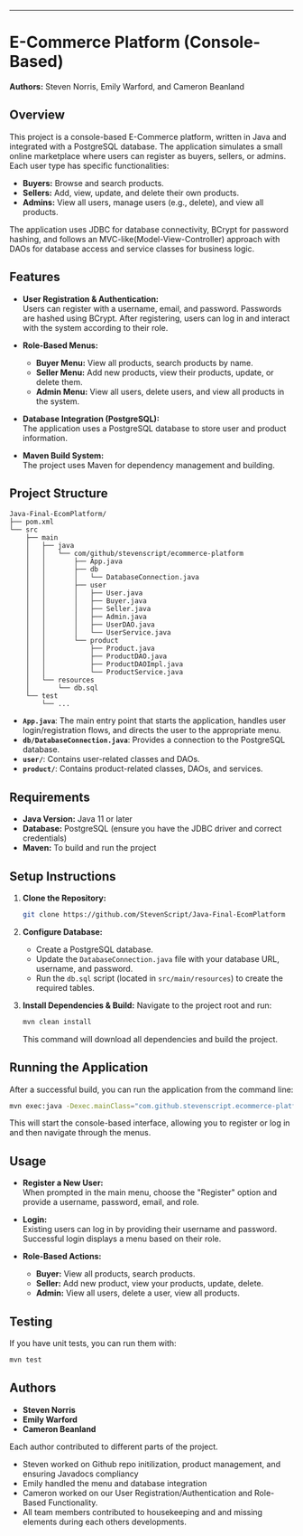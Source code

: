 ---

# E-Commerce Platform (Console-Based)

**Authors:** Steven Norris, Emily Warford, and Cameron Beanland

## Overview

This project is a console-based E-Commerce platform, written in Java and integrated with a PostgreSQL database. The application simulates a small online marketplace where users can register as buyers, sellers, or admins. Each user type has specific functionalities:

- **Buyers:** Browse and search products.
- **Sellers:** Add, view, update, and delete their own products.
- **Admins:** View all users, manage users (e.g., delete), and view all products.

The application uses JDBC for database connectivity, BCrypt for password hashing, and follows an MVC-like(Model-View-Controller) approach with DAOs for database access and service classes for business logic.

## Features

- **User Registration & Authentication:**  
  Users can register with a username, email, and password. Passwords are hashed using BCrypt. After registering, users can log in and interact with the system according to their role.
- **Role-Based Menus:**

  - **Buyer Menu:** View all products, search products by name.
  - **Seller Menu:** Add new products, view their products, update, or delete them.
  - **Admin Menu:** View all users, delete users, and view all products in the system.

- **Database Integration (PostgreSQL):**  
  The application uses a PostgreSQL database to store user and product information.

- **Maven Build System:**  
  The project uses Maven for dependency management and building.

## Project Structure

```
Java-Final-EcomPlatform/
├── pom.xml
└── src
    ├── main
    │   ├── java
    │   │   └── com/github/stevenscript/ecommerce-platform
    │   │       ├── App.java
    │   │       ├── db
    │   │       │   └── DatabaseConnection.java
    │   │       ├── user
    │   │       │   ├── User.java
    │   │       │   ├── Buyer.java
    │   │       │   ├── Seller.java
    │   │       │   ├── Admin.java
    │   │       │   ├── UserDAO.java
    │   │       │   └── UserService.java
    │   │       └── product
    │   │           ├── Product.java
    │   │           ├── ProductDAO.java
    │   │           ├── ProductDAOImpl.java
    │   │           └── ProductService.java
    │   └── resources
    │       └── db.sql
    └── test
        └── ...
```

- **`App.java`**: The main entry point that starts the application, handles user login/registration flows, and directs the user to the appropriate menu.
- **`db/DatabaseConnection.java`**: Provides a connection to the PostgreSQL database.
- **`user/`**: Contains user-related classes and DAOs.
- **`product/`**: Contains product-related classes, DAOs, and services.

## Requirements

- **Java Version:** Java 11 or later
- **Database:** PostgreSQL (ensure you have the JDBC driver and correct credentials)
- **Maven:** To build and run the project

## Setup Instructions

1. **Clone the Repository:**
   ```bash
   git clone https://github.com/StevenScript/Java-Final-EcomPlatform
   ```
2. **Configure Database:**
   - Create a PostgreSQL database.
   - Update the `DatabaseConnection.java` file with your database URL, username, and password.
   - Run the `db.sql` script (located in `src/main/resources`) to create the required tables.
3. **Install Dependencies & Build:**
   Navigate to the project root and run:

   ```bash
   mvn clean install
   ```

   This command will download all dependencies and build the project.

## Running the Application

After a successful build, you can run the application from the command line:

```bash
mvn exec:java -Dexec.mainClass="com.github.stevenscript.ecommerce-platform.App"
```

This will start the console-based interface, allowing you to register or log in and then navigate through the menus.

## Usage

- **Register a New User:**  
  When prompted in the main menu, choose the "Register" option and provide a username, password, email, and role.
- **Login:**  
  Existing users can log in by providing their username and password. Successful login displays a menu based on their role.

- **Role-Based Actions:**
  - **Buyer:** View all products, search products.
  - **Seller:** Add new product, view your products, update, delete.
  - **Admin:** View all users, delete a user, view all products.

## Testing

If you have unit tests, you can run them with:

```bash
mvn test
```

## Authors

- **Steven Norris**
- **Emily Warford**
- **Cameron Beanland**

Each author contributed to different parts of the project.

- Steven worked on Github repo initilization, product management, and ensuring Javadocs compliancy
- Emily handled the menu and database integration
- Cameron worked on our User Registration/Authentication and Role-Based Functionality.
- All team members contributed to housekeeping and and missing elements during each others developments.

